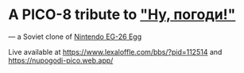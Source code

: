 # A PICO-8 tribute to ["Ну, погоди!"](https://ru.wikipedia.org/wiki/%D0%9D%D1%83,_%D0%BF%D0%BE%D0%B3%D0%BE%D0%B4%D0%B8!_(%D1%8D%D0%BB%D0%B5%D0%BA%D1%82%D1%80%D0%BE%D0%BD%D0%BD%D0%B0%D1%8F_%D0%B8%D0%B3%D1%80%D0%B0))
&mdash; a Soviet clone of [Nintendo EG-26 Egg](https://en.wikipedia.org/wiki/List_of_Game_%26_Watch_games#Egg)

Live available at <https://www.lexaloffle.com/bbs/?pid=112514> and <https://nupogodi-pico.web.app/>

